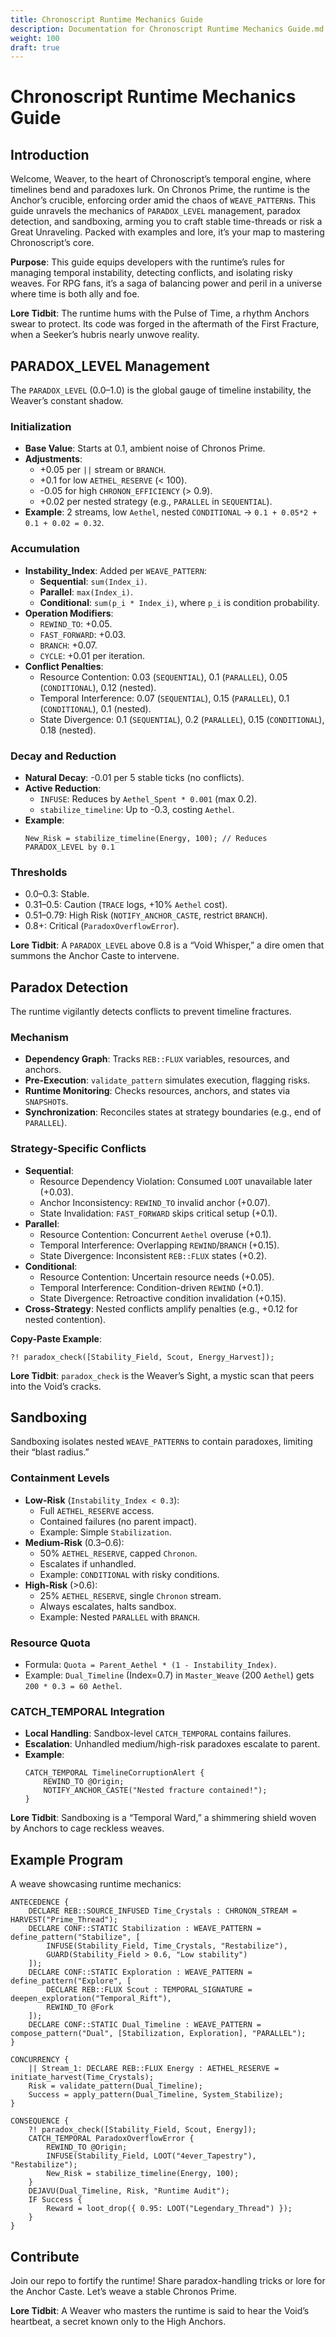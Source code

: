 ```yaml
---
title: Chronoscript Runtime Mechanics Guide
description: Documentation for Chronoscript Runtime Mechanics Guide.md
weight: 100
draft: true
---
```


# Chronoscript Runtime Mechanics Guide

## Introduction
Welcome, Weaver, to the heart of Chronoscript’s temporal engine, where timelines bend and paradoxes lurk. On Chronos Prime, the runtime is the Anchor’s crucible, enforcing order amid the chaos of `WEAVE_PATTERN`s. This guide unravels the mechanics of `PARADOX_LEVEL` management, paradox detection, and sandboxing, arming you to craft stable time-threads or risk a Great Unraveling. Packed with examples and lore, it’s your map to mastering Chronoscript’s core.

**Purpose**: This guide equips developers with the runtime’s rules for managing temporal instability, detecting conflicts, and isolating risky weaves. For RPG fans, it’s a saga of balancing power and peril in a universe where time is both ally and foe.

**Lore Tidbit**: The runtime hums with the Pulse of Time, a rhythm Anchors swear to protect. Its code was forged in the aftermath of the First Fracture, when a Seeker’s hubris nearly unwove reality.

## PARADOX_LEVEL Management
The `PARADOX_LEVEL` (0.0–1.0) is the global gauge of timeline instability, the Weaver’s constant shadow.

### Initialization
- **Base Value**: Starts at 0.1, ambient noise of Chronos Prime.  
- **Adjustments**:  
  - +0.05 per `||` stream or `BRANCH`.  
  - +0.1 for low `AETHEL_RESERVE` (< 100).  
  - -0.05 for high `CHRONON_EFFICIENCY` (> 0.9).  
  - +0.02 per nested strategy (e.g., `PARALLEL` in `SEQUENTIAL`).  
- **Example**: 2 streams, low `Aethel`, nested `CONDITIONAL` → `0.1 + 0.05*2 + 0.1 + 0.02 = 0.32`.

### Accumulation
- **Instability_Index**: Added per `WEAVE_PATTERN`:  
  - **Sequential**: `sum(Index_i)`.  
  - **Parallel**: `max(Index_i)`.  
  - **Conditional**: `sum(p_i * Index_i)`, where `p_i` is condition probability.  
- **Operation Modifiers**:  
  - `REWIND_TO`: +0.05.  
  - `FAST_FORWARD`: +0.03.  
  - `BRANCH`: +0.07.  
  - `CYCLE`: +0.01 per iteration.  
- **Conflict Penalties**:  
  - Resource Contention: 0.03 (`SEQUENTIAL`), 0.1 (`PARALLEL`), 0.05 (`CONDITIONAL`), 0.12 (nested).  
  - Temporal Interference: 0.07 (`SEQUENTIAL`), 0.15 (`PARALLEL`), 0.1 (`CONDITIONAL`), 0.1 (nested).  
  - State Divergence: 0.1 (`SEQUENTIAL`), 0.2 (`PARALLEL`), 0.15 (`CONDITIONAL`), 0.18 (nested).  

### Decay and Reduction
- **Natural Decay**: -0.01 per 5 stable ticks (no conflicts).  
- **Active Reduction**:  
  - `INFUSE`: Reduces by `Aethel_Spent * 0.001` (max 0.2).  
  - `stabilize_timeline`: Up to -0.3, costing `Aethel`.  
- **Example**:  
  ```chronoscript
  New_Risk = stabilize_timeline(Energy, 100); // Reduces PARADOX_LEVEL by 0.1
  ```

### Thresholds
- 0.0–0.3: Stable.  
- 0.31–0.5: Caution (`TRACE` logs, +10% `Aethel` cost).  
- 0.51–0.79: High Risk (`NOTIFY_ANCHOR_CASTE`, restrict `BRANCH`).  
- 0.8+: Critical (`ParadoxOverflowError`).  

**Lore Tidbit**: A `PARADOX_LEVEL` above 0.8 is a “Void Whisper,” a dire omen that summons the Anchor Caste to intervene.

## Paradox Detection
The runtime vigilantly detects conflicts to prevent timeline fractures.

### Mechanism
- **Dependency Graph**: Tracks `REB::FLUX` variables, resources, and anchors.  
- **Pre-Execution**: `validate_pattern` simulates execution, flagging risks.  
- **Runtime Monitoring**: Checks resources, anchors, and states via `SNAPSHOT`s.  
- **Synchronization**: Reconciles states at strategy boundaries (e.g., end of `PARALLEL`).  

### Strategy-Specific Conflicts
- **Sequential**:  
  - Resource Dependency Violation: Consumed `LOOT` unavailable later (+0.03).  
  - Anchor Inconsistency: `REWIND_TO` invalid anchor (+0.07).  
  - State Invalidation: `FAST_FORWARD` skips critical setup (+0.1).  
- **Parallel**:  
  - Resource Contention: Concurrent `Aethel` overuse (+0.1).  
  - Temporal Interference: Overlapping `REWIND`/`BRANCH` (+0.15).  
  - State Divergence: Inconsistent `REB::FLUX` states (+0.2).  
- **Conditional**:  
  - Resource Contention: Uncertain resource needs (+0.05).  
  - Temporal Interference: Condition-driven `REWIND` (+0.1).  
  - State Divergence: Retroactive condition invalidation (+0.15).  
- **Cross-Strategy**: Nested conflicts amplify penalties (e.g., +0.12 for nested contention).  

**Copy-Paste Example**:
```chronoscript
?! paradox_check([Stability_Field, Scout, Energy_Harvest]);
```

**Lore Tidbit**: `paradox_check` is the Weaver’s Sight, a mystic scan that peers into the Void’s cracks.

## Sandboxing
Sandboxing isolates nested `WEAVE_PATTERN`s to contain paradoxes, limiting their “blast radius.”

### Containment Levels
- **Low-Risk** (`Instability_Index < 0.3`):  
  - Full `AETHEL_RESERVE` access.  
  - Contained failures (no parent impact).  
  - Example: Simple `Stabilization`.  
- **Medium-Risk** (0.3–0.6):  
  - 50% `AETHEL_RESERVE`, capped `Chronon`.  
  - Escalates if unhandled.  
  - Example: `CONDITIONAL` with risky conditions.  
- **High-Risk** (>0.6):  
  - 25% `AETHEL_RESERVE`, single `Chronon` stream.  
  - Always escalates, halts sandbox.  
  - Example: Nested `PARALLEL` with `BRANCH`.  

### Resource Quota
- Formula: `Quota = Parent_Aethel * (1 - Instability_Index)`.  
- Example: `Dual_Timeline` (Index=0.7) in `Master_Weave` (200 `Aethel`) gets `200 * 0.3 = 60 Aethel`.

### CATCH_TEMPORAL Integration
- **Local Handling**: Sandbox-level `CATCH_TEMPORAL` contains failures.  
- **Escalation**: Unhandled medium/high-risk paradoxes escalate to parent.  
- **Example**:
  ```chronoscript
  CATCH_TEMPORAL TimelineCorruptionAlert {
      REWIND_TO @Origin;
      NOTIFY_ANCHOR_CASTE("Nested fracture contained!");
  }
  ```

**Lore Tidbit**: Sandboxing is a “Temporal Ward,” a shimmering shield woven by Anchors to cage reckless weaves.

## Example Program
A weave showcasing runtime mechanics:
```chronoscript
ANTECEDENCE {
    DECLARE REB::SOURCE_INFUSED Time_Crystals : CHRONON_STREAM = HARVEST("Prime_Thread");
    DECLARE CONF::STATIC Stabilization : WEAVE_PATTERN = define_pattern("Stabilize", [
        INFUSE(Stability_Field, Time_Crystals, "Restabilize"),
        GUARD(Stability_Field > 0.6, "Low stability")
    ]);
    DECLARE CONF::STATIC Exploration : WEAVE_PATTERN = define_pattern("Explore", [
        DECLARE REB::FLUX Scout : TEMPORAL_SIGNATURE = deepen_exploration("Temporal_Rift"),
        REWIND_TO @Fork
    ]);
    DECLARE CONF::STATIC Dual_Timeline : WEAVE_PATTERN = compose_pattern("Dual", [Stabilization, Exploration], "PARALLEL");
}

CONCURRENCY {
    || Stream_1: DECLARE REB::FLUX Energy : AETHEL_RESERVE = initiate_harvest(Time_Crystals);
    Risk = validate_pattern(Dual_Timeline);
    Success = apply_pattern(Dual_Timeline, System_Stabilize);
}

CONSEQUENCE {
    ?! paradox_check([Stability_Field, Scout, Energy]);
    CATCH_TEMPORAL ParadoxOverflowError {
        REWIND_TO @Origin;
        INFUSE(Stability_Field, LOOT("4ever_Tapestry"), "Restabilize");
        New_Risk = stabilize_timeline(Energy, 100);
    }
    DEJAVU(Dual_Timeline, Risk, "Runtime Audit");
    IF Success {
        Reward = loot_drop({ 0.95: LOOT("Legendary_Thread") });
    }
}
```

## Contribute
Join our repo to fortify the runtime! Share paradox-handling tricks or lore for the Anchor Caste. Let’s weave a stable Chronos Prime.

**Lore Tidbit**: A Weaver who masters the runtime is said to hear the Void’s heartbeat, a secret known only to the High Anchors.